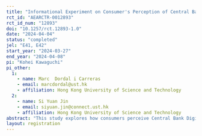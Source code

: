 ```yaml
---
title: "Informational Experiment on Consumer's Perception of Central Bank Digital Currency as Liquidity Assets"
rct_id: "AEARCTR-0012893"
rct_id_num: "12893"
doi: "10.1257/rct.12893-1.0"
date: "2024-04-04"
status: "completed"
jel: "E41, E42"
start_year: "2024-03-27"
end_year: "2024-04-08"
pi: "Kohei Kawaguchi"
pi_other:
  1:
    - name: Marc  Dordal i Carreras
    - email: marcdordal@ust.hk
    - affiliation: Hong Kong University of Science and Technology
  2:
    - name: Si Yuan Jin
    - email: siyuan.jin@connect.ust.hk
    - affiliation: Hong Kong University of Science and Technology
abstract: "This study explores how consumers perceive Central Bank Digital Currency (CBDC) in comparison with traditional financial instruments, focusing on the dual role of CBDC as a liquidity asset and a payment method. Through a survey experiment conducted with 3,000 participants, we investigate the distinction between CBDC as a liquidity asset versus a payment method and how awareness of its security and ecosystem might alter consumer preferences and usage patterns.  "
layout: registration
---
```


